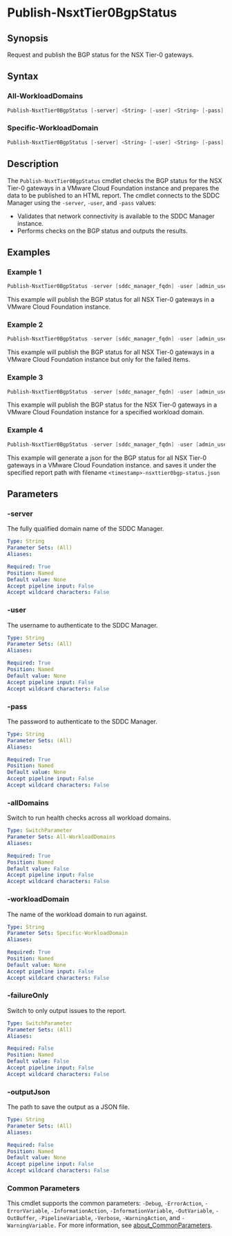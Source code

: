 # Publish-NsxtTier0BgpStatus

## Synopsis

Request and publish the BGP status for the NSX Tier-0 gateways.

## Syntax

### All-WorkloadDomains

```powershell
Publish-NsxtTier0BgpStatus [-server] <String> [-user] <String> [-pass] <String> [-allDomains] [-failureOnly] [-outputJson <String>] [<CommonParameters>]
```

### Specific-WorkloadDomain

```powershell
Publish-NsxtTier0BgpStatus [-server] <String> [-user] <String> [-pass] <String> [-workloadDomain] <String> [-failureOnly] [-outputJson <String>] [<CommonParameters>]
```

## Description

The `Publish-NsxtTier0BgpStatus` cmdlet checks the BGP status for the NSX Tier-0 gateways in a VMware Cloud Foundation instance and prepares the data to be published to an HTML report.
The cmdlet connects to the SDDC Manager using the `-server`, `-user`, and `-pass` values:

- Validates that network connectivity is available to the SDDC Manager instance.
- Performs checks on the BGP status and outputs the results.

## Examples

### Example 1

```powershell
Publish-NsxtTier0BgpStatus -server [sddc_manager_fqdn] -user [admin_username] -pass [admin_password] -allDomains
```

This example will publish the BGP status for all NSX Tier-0 gateways in a VMware Cloud Foundation instance.

### Example 2

```powershell
Publish-NsxtTier0BgpStatus -server [sddc_manager_fqdn] -user [admin_username] -pass [admin_password] -allDomains -failureOnly
```

This example will publish the BGP status for all NSX Tier-0 gateways in a VMware Cloud Foundation instance but only for the failed items.

### Example 3

```powershell
Publish-NsxtTier0BgpStatus -server [sddc_manager_fqdn] -user [admin_username] -pass [admin_password] -workloadDomain [workload_domain_name]
```

This example will publish the BGP status for the NSX Tier-0 gateways in a VMware Cloud Foundation instance for a specified workload domain.

### Example 4

```powershell
Publish-NsxtTier0BgpStatus -server [sddc_manager_fqdn] -user [admin_username] -pass [admin_password] -allDomains -outputJson [report_path]
```

This example will generate a json for the BGP status for all NSX Tier-0 gateways in a VMware Cloud Foundation instance.
and saves it under the specified report path with filename `<timestamp>-nsxttier0bgp-status.json`

## Parameters

### -server

The fully qualified domain name of the SDDC Manager.

```yaml
Type: String
Parameter Sets: (All)
Aliases:

Required: True
Position: Named
Default value: None
Accept pipeline input: False
Accept wildcard characters: False
```

### -user

The username to authenticate to the SDDC Manager.

```yaml
Type: String
Parameter Sets: (All)
Aliases:

Required: True
Position: Named
Default value: None
Accept pipeline input: False
Accept wildcard characters: False
```

### -pass

The password to authenticate to the SDDC Manager.

```yaml
Type: String
Parameter Sets: (All)
Aliases:

Required: True
Position: Named
Default value: None
Accept pipeline input: False
Accept wildcard characters: False
```

### -allDomains

Switch to run health checks across all workload domains.

```yaml
Type: SwitchParameter
Parameter Sets: All-WorkloadDomains
Aliases:

Required: True
Position: Named
Default value: False
Accept pipeline input: False
Accept wildcard characters: False
```

### -workloadDomain

The name of the workload domain to run against.

```yaml
Type: String
Parameter Sets: Specific-WorkloadDomain
Aliases:

Required: True
Position: Named
Default value: None
Accept pipeline input: False
Accept wildcard characters: False
```

### -failureOnly

Switch to only output issues to the report.

```yaml
Type: SwitchParameter
Parameter Sets: (All)
Aliases:

Required: False
Position: Named
Default value: False
Accept pipeline input: False
Accept wildcard characters: False
```

### -outputJson

The path to save the output as a JSON file.

```yaml
Type: String
Parameter Sets: (All)
Aliases:

Required: False
Position: Named
Default value: None
Accept pipeline input: False
Accept wildcard characters: False
```

### Common Parameters

This cmdlet supports the common parameters: `-Debug`, `-ErrorAction`, `-ErrorVariable`, `-InformationAction`, `-InformationVariable`, `-OutVariable`, `-OutBuffer`, `-PipelineVariable`, `-Verbose`, `-WarningAction`, and `-WarningVariable.` For more information, see [about_CommonParameters](http://go.microsoft.com/fwlink/?LinkID=113216).
